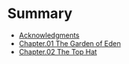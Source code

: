 # Summary

* [Acknowledgments](README.md)
* [Chapter.01 The Garden of Eden](chapter1.md)
* [Chapter.02 The Top Hat](chapter02-the-top-hat.md)

